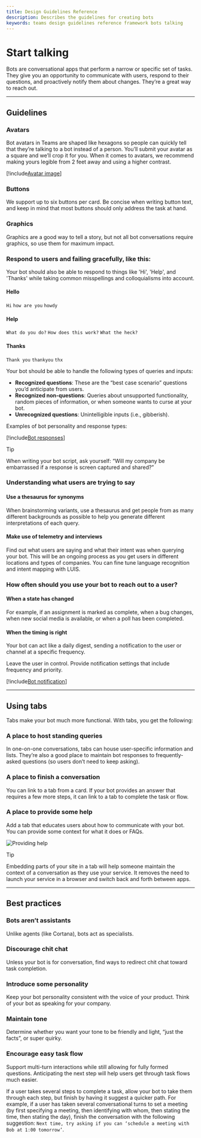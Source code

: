 ```yaml
---
title: Design Guidelines Reference
description: Describes the guidelines for creating bots
keywords: teams design guidelines reference framework bots talking
---
```

# Start talking

Bots are conversational apps that perform a narrow or specific set of tasks. They give you an opportunity to communicate with users, respond to their questions, and proactively notify them about changes. They’re a great way to reach out.

---

## Guidelines

### Avatars

Bot avatars in Teams are shaped like hexagons so people can quickly tell that they’re talking to a bot instead of a person. You’ll submit your avatar as a square and we’ll crop it for you. When it comes to avatars, we recommend making yours legible from 2 feet away and using a higher contrast.

[!include[Avatar image](~/includes/bot-avatar-image.html)]

### Buttons

We support up to six buttons per card. Be concise when writing button text, and keep in mind that most buttons should only address the task at hand.

### Graphics

Graphics are a good way to tell a story, but not all bot conversations require graphics, so use them for maximum impact.

### Respond to users and failing gracefully, like this:

Your bot should also be able to respond to things like 'Hi', 'Help', and 'Thanks' while taking common misspellings and colloquialisms into account.

#### Hello

`Hi` `how are you` `howdy`

#### Help

`What do you do?` `How does this work?` `What the heck?`

#### Thanks

`Thank you` `thankyou` `thx`

Your bot should be able to handle the following types of queries and inputs:

* **Recognized questions**: These are the “best case scenario” questions you’d anticipate from users.
* **Recognized non-questions**: Queries about unsupported functionality, random pieces of information, or when someone wants to curse at your bot.
* **Unrecognized questions**: Unintelligible inputs (i.e., gibberish).

Examples of bot personality and response types:

[!include[Bot responses](~/includes/bot-responses-table.html)]

> [!TIP]
> When writing your bot script, ask yourself: “Will my company be embarrassed if a response is screen captured and shared?”

### Understanding what users are trying to say

#### Use a thesaurus for synonyms

When brainstorming variants, use a thesaurus and get people from as many different backgrounds as possible to help you generate different interpretations of each query.

#### Make use of telemetry and interviews

Find out what users are saying and what their intent was when querying your bot. This will be an ongoing process as you get users in different locations and types of companies. You can fine tune language recognition and intent mapping with LUIS.

### How often should you use your bot to reach out to a user?

#### When a state has changed

For example, if an assignment is marked as complete, when a bug changes, when new social media is available, or when a poll has been completed.

#### When the timing is right

Your bot can act like a daily digest, sending a notification to the user or channel at a specific frequency.

Leave the user in control. Provide notification settings that include frequency and priority.

[!include[Bot notification](~/includes/bot-notification-image.html)]

---

## Using tabs

Tabs make your bot much more functional. With tabs, you get the following:

### A place to host standing queries

In one-on-one conversations, tabs can house user-specific information and lists. They’re also a good place to maintain bot responses to frequently-asked questions (so users don’t need to keep asking).

### A place to finish a conversation

You can link to a tab from a card. If your bot provides an answer that requires a few more steps, it can link to a tab to complete the task or flow.

### A place to provide some help

Add a tab that educates users about how to communicate with your bot. You can provide some context for what it does or FAQs.

![Providing help](~/assets/images/framework/framework_bots_tbot-help.png)

> [!TIP]
> Embedding parts of your site in a tab will help someone maintain the context of a conversation as they use your service. It removes the need to launch your service in a browser and switch back and forth between apps.

---

## Best practices

### Bots aren’t assistants

Unlike agents (like Cortana), bots act as specialists.

### Discourage chit chat

Unless your bot is for conversation, find ways to redirect chit chat toward task completion.

### Introduce some personality

Keep your bot personality consistent with the voice of your product. Think of your bot as speaking for your company.

### Maintain tone

Determine whether you want your tone to be friendly and light, “just the facts”, or super quirky.

### Encourage easy task flow

Support multi-turn interactions while still allowing for fully formed questions. Anticipating the next step will help users get through task flows much easier.

If a user takes several steps to complete a task, allow your bot to take them through each step, but finish by having it suggest a quicker path. For example, if a user has taken several conversational turns to set a meeting (by first specifying a meeting, then identifying with whom, then stating the time, then stating the day), finish the conversation with the following suggestion: `Next time, try asking if you can ‘schedule a meeting with Bob at 1:00 tomorrow’`.
